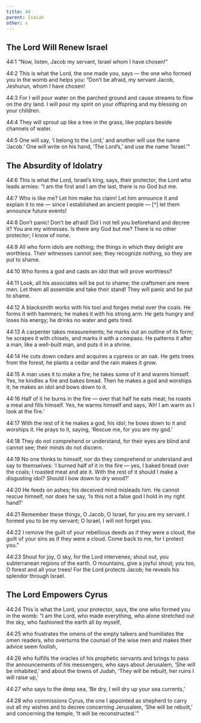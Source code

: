 ```yaml
---
title: 44
parent: Isaiah
other: x
---
```


## The Lord Will Renew Israel

<a name="44:1">44:1</a> “Now, listen, Jacob my servant,
Israel whom I have chosen!”

<a name="44:2">44:2</a> This is what the Lord, the one made you, says — 
the one who formed you in the womb and helps you:
“Don’t be afraid, my servant Jacob,
Jeshurun, whom I have chosen!

<a name="44:3">44:3</a> For I will pour water on the parched ground
and cause streams to flow on the dry land.
I will pour my spirit on your offspring
and my blessing on your children.

<a name="44:4">44:4</a> They will sprout up like a tree in the grass,
like poplars beside channels of water.

<a name="44:5">44:5</a> One will say, ‘I belong to the Lord,’
and another will use the name ‘Jacob.’
One will write on his hand, ‘The Lord’s,’
and use the name ‘Israel.’”

## The Absurdity of Idolatry

<a name="44:6">44:6</a> This is what the Lord, Israel’s king, says,
their protector, the Lord who leads armies:
“I am the first and I am the last,
there is no God but me.

<a name="44:7">44:7</a> Who is like me? Let him make his claim!
Let him announce it and explain it to me — 
since I established an ancient people — [^]
let them announce future events!

<a name="44:8">44:8</a> Don’t panic! Don’t be afraid!
Did I not tell you beforehand and decree it?
You are my witnesses. Is there any God but me?
There is no other protector; I know of none.

<a name="44:9">44:9</a> All who form idols are nothing;
the things in which they delight are worthless.
Their witnesses cannot see;
they recognize nothing, so they are put to shame.

<a name="44:10">44:10</a> Who forms a god and casts an idol
that will prove worthless?

<a name="44:11">44:11</a> Look, all his associates will be put to shame;
the craftsmen are mere men.
Let them all assemble and take their stand!
They will panic and be put to shame.

<a name="44:12">44:12</a> A blacksmith works with his tool
and forges metal over the coals.
He forms it with hammers;
he makes it with his strong arm.
He gets hungry and loses his energy;
he drinks no water and gets tired.

<a name="44:13">44:13</a> A carpenter takes measurements;
he marks out an outline of its form;
he scrapes it with chisels,
and marks it with a compass.
He patterns it after a man,
like a well-built man,
and puts it in a shrine.

<a name="44:14">44:14</a> He cuts down cedars
and acquires a cypress or an oak.
He gets trees from the forest;
he plants a cedar and the rain makes it grow.

<a name="44:15">44:15</a> A man uses it to make a fire;
he takes some of it and warms himself.
Yes, he kindles a fire and bakes bread.
Then he makes a god and worships it;
he makes an idol and bows down to it.

<a name="44:16">44:16</a> Half of it he burns in the fire — 
over that half he eats meat;
he roasts a meal and fills himself.
Yes, he warms himself and says,
‘Ah! I am warm as I look at the fire.’

<a name="44:17">44:17</a> With the rest of it he makes a god, his idol;
he bows down to it and worships it.
He prays to it, saying,
‘Rescue me, for you are my god.’

<a name="44:18">44:18</a> They do not comprehend or understand,
for their eyes are blind and cannot see;
their minds do not discern.

<a name="44:19">44:19</a> No one thinks to himself,
nor do they comprehend or understand and say to themselves:
‘I burned half of it in the fire — 
yes, I baked bread over the coals;
I roasted meat and ate it.
With the rest of it should I make a disgusting idol?
Should I bow down to dry wood?’

<a name="44:20">44:20</a> He feeds on ashes;
his deceived mind misleads him.
He cannot rescue himself,
nor does he say, ‘Is this not a false god I hold in my right hand?’

<a name="44:21">44:21</a> Remember these things, O Jacob,
O Israel, for you are my servant.
I formed you to be my servant;
O Israel, I will not forget you.

<a name="44:22">44:22</a> I remove the guilt of your rebellious deeds as if they were a cloud,
the guilt of your sins as if they were a cloud.
Come back to me, for I protect you.”

<a name="44:23">44:23</a> Shout for joy, O sky, for the Lord intervenes;
shout out, you subterranean regions of the earth.
O mountains, give a joyful shout;
you too, O forest and all your trees!
For the Lord protects Jacob;
he reveals his splendor through Israel.

## The Lord Empowers Cyrus

<a name="44:24">44:24</a> This is what the Lord, your protector, says,
the one who formed you in the womb:
“I am the Lord, who made everything,
who alone stretched out the sky,
who fashioned the earth all by myself,

<a name="44:25">44:25</a> who frustrates the omens of the empty talkers
and humiliates the omen readers,
who overturns the counsel of the wise men
and makes their advice seem foolish,

<a name="44:26">44:26</a> who fulfills the oracles of his prophetic servants
and brings to pass the announcements of his messengers,
who says about Jerusalem, ‘She will be inhabited,’
and about the towns of Judah, ‘They will be rebuilt,
her ruins I will raise up,’

<a name="44:27">44:27</a> who says to the deep sea, ‘Be dry,
I will dry up your sea currents,’

<a name="44:28">44:28</a> who commissions Cyrus, the one I appointed as shepherd
to carry out all my wishes
and to decree concerning Jerusalem, ‘She will be rebuilt,’
and concerning the temple, ‘It will be reconstructed.’”